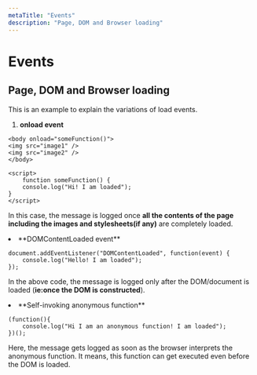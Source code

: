 ```yaml
---
metaTitle: "Events"
description: "Page, DOM and Browser loading"
---
```


# Events




## Page, DOM and Browser loading


This is an example to explain the variations of load events.

1. **onload event**

```
<body onload="someFunction()">
<img src="image1" />
<img src="image2" />
</body>

<script>
    function someFunction() {
    console.log("Hi! I am loaded");
}
</script>

```

In this case, the message is logged once **all the contents of the page including the images and stylesheets(if any)** are completely loaded.

<li>
**DOMContentLoaded event**
<pre><code>document.addEventListener("DOMContentLoaded", function(event) {
    console.log("Hello! I am loaded");
});
</code></pre>
</li>

In the above code, the message is logged only after the DOM/document is loaded (**ie:once the DOM is constructed**).

<li>
**Self-invoking anonymous function**
<pre><code>(function(){
    console.log("Hi I am an anonymous function! I am loaded");
})();
</code></pre>
</li>

Here, the message gets logged as soon as the browser interprets the anonymous function. It means, this function can get executed even before the DOM is loaded.

